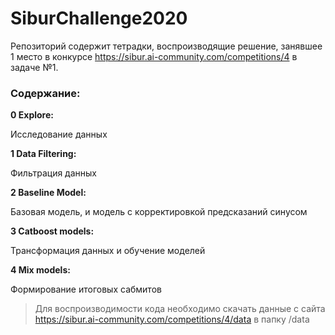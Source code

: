 # SiburChallenge2020
Репозиторий содержит тетрадки, воспроизводящие решение, занявшее 1 место в конкурсе https://sibur.ai-community.com/competitions/4 в задаче №1.

### Содержание:
__0 Explore:__

Исследование данных

__1 Data Filtering:__

Фильтрация данных

__2 Baseline Model:__

Базовая модель, и модель с корректировкой предсказаний синусом

__3 Catboost models:__

Трансформация данных и обучение моделей

__4 Mix models:__

Формирование итоговых сабмитов


> Для воспроизводимости кода необходимо скачать данные с сайта https://sibur.ai-community.com/competitions/4/data в папку /data
